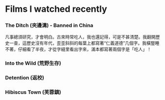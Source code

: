 # Films I watched recently

### The Ditch (夾邊溝) - Banned in China

凡事總須研究，才會明白。古來時常吃人，我也還記得，可是不甚清楚。我翻開歷史一查，這歷史沒有年代，歪歪斜斜的每葉上都寫著“仁義道德”几個字。我橫豎睡不著，仔細看了半夜，才從字縫里看出字來，滿本都寫著兩個字是「吃人」！

### Into the Wild (荒野生存)

### Detention (返校)

### Hibiscus Town (芙蓉鎮)&#x20;
